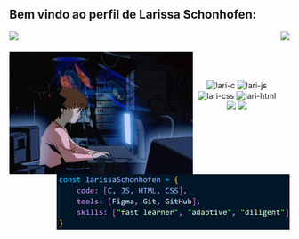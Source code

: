 ## Bem vindo ao perfil de Larissa Schonhofen:
 
<div>
  <img height="180em" src="https://github-readme-stats.vercel.app/api?username=larissaschonhofen&show_icons=true&theme=nightowl&include_all_commits=true&count_private=true"/>
  <img height="180em" align="right"  src="https://github-readme-stats.vercel.app/api/top-langs/?username=larissaschonhofen&layout=compact&langs_count=16&theme=nightowl"/>
</div>

<div  align="center"> 
  <div style="display: inline_block"><br>
    <img align="left" height="220alt"="coding-time" src="code.gif">
<div  align="center"> 
  <div style="display: inline_block"><br>
    <img align="right" height="100alt"="cdg" src="cdg.png"><br>
<div><br></div>
<div style="display: inline_block">
     <img align="center" alt="lari-c" height="30" width="40" src="https://cdn.jsdelivr.net/gh/devicons/devicon@latest/icons/c/c-original.svg" />
     <img align="center" alt="lari-js" height="30" width="40" src="https://cdn.jsdelivr.net/gh/devicons/devicon@latest/icons/javascript/javascript-original.svg" />
     <img align="center" alt="lari-css" height="30" width="40" src="https://cdn.jsdelivr.net/gh/devicons/devicon@latest/icons/css3/css3-original.svg" />
     <img align="center" alt="lari-html" height="30" width="40" src="https://cdn.jsdelivr.net/gh/devicons/devicon@latest/icons/html5/html5-original.svg" />
</div>
<div>
     <a href= "lari.schonhofen@gmail.com"><img src="https://img.shields.io/badge/Gmail-D14836?style=for-the-badge&logo=gmail&logoColor=white" target="_blank"></a>
     <a href="https://www.linkedin.com/in/larissa-schonhofen-da-silva/" target="_blank"><img src="https://img.shields.io/badge/-LinkedIn-%230077B5?style=for-the-badge&logo=linkedin&logoColor=white" target="_blank"></a>
</div> 
  

